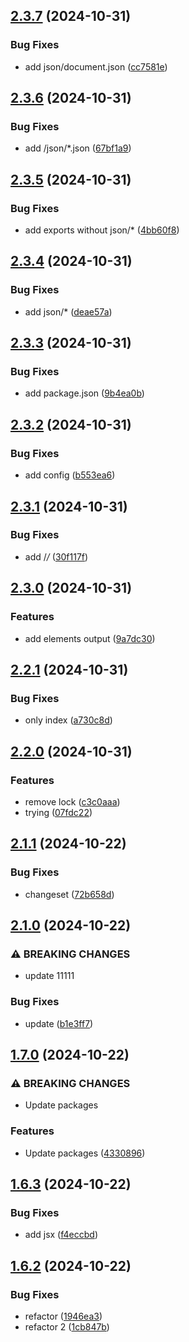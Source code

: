 ## [2.3.7](https://github.com/abdolian/abdolian-test-02/compare/v2.3.6...v2.3.7) (2024-10-31)

### Bug Fixes

* add json/document.json ([cc7581e](https://github.com/abdolian/abdolian-test-02/commit/cc7581e0909c418c19560be5ca2e0be5eedc26a4))

## [2.3.6](https://github.com/abdolian/abdolian-test-02/compare/v2.3.5...v2.3.6) (2024-10-31)

### Bug Fixes

* add /json/*.json ([67bf1a9](https://github.com/abdolian/abdolian-test-02/commit/67bf1a9c2b9a46d359c96f312f43679b41f6345f))

## [2.3.5](https://github.com/abdolian/abdolian-test-02/compare/v2.3.4...v2.3.5) (2024-10-31)

### Bug Fixes

* add exports without json/* ([4bb60f8](https://github.com/abdolian/abdolian-test-02/commit/4bb60f8ee407916c66f3b70d38a081acd6a5e142))

## [2.3.4](https://github.com/abdolian/abdolian-test-02/compare/v2.3.3...v2.3.4) (2024-10-31)

### Bug Fixes

* add json/* ([deae57a](https://github.com/abdolian/abdolian-test-02/commit/deae57ab754e61290fe6d530bf222fb279269fe1))

## [2.3.3](https://github.com/abdolian/abdolian-test-02/compare/v2.3.2...v2.3.3) (2024-10-31)

### Bug Fixes

* add package.json ([9b4ea0b](https://github.com/abdolian/abdolian-test-02/commit/9b4ea0b1494e8144c499b7fb0ea547becdfc77b3))

## [2.3.2](https://github.com/abdolian/abdolian-test-02/compare/v2.3.1...v2.3.2) (2024-10-31)

### Bug Fixes

* add config ([b553ea6](https://github.com/abdolian/abdolian-test-02/commit/b553ea600ef401c8a8d62d1d3a9bfded1b3207ce))

## [2.3.1](https://github.com/abdolian/abdolian-test-02/compare/v2.3.0...v2.3.1) (2024-10-31)

### Bug Fixes

* add /*/* ([30f117f](https://github.com/abdolian/abdolian-test-02/commit/30f117fe3c5c73288b1e8d7aa91e96a0c1b83de3))

## [2.3.0](https://github.com/abdolian/abdolian-test-02/compare/v2.2.1...v2.3.0) (2024-10-31)

### Features

* add elements output ([9a7dc30](https://github.com/abdolian/abdolian-test-02/commit/9a7dc3065631dc1f4fadc6a794104599db10b209))

## [2.2.1](https://github.com/abdolian/abdolian-test-02/compare/v2.2.0...v2.2.1) (2024-10-31)

### Bug Fixes

* only index ([a730c8d](https://github.com/abdolian/abdolian-test-02/commit/a730c8d35ccc507ed18402028c9b43494e802b98))

## [2.2.0](https://github.com/abdolian/abdolian-test-02/compare/v2.1.1...v2.2.0) (2024-10-31)

### Features

* remove lock ([c3c0aaa](https://github.com/abdolian/abdolian-test-02/commit/c3c0aaa39e2fc1a831ec25229b7b2950fb9ccb93))
* trying ([07fdc22](https://github.com/abdolian/abdolian-test-02/commit/07fdc2221520443bc05c508a1c9f75b819afe75e))

## [2.1.1](https://github.com/abdolian/abdolian-test-02/compare/v2.1.0...v2.1.1) (2024-10-22)

### Bug Fixes

* changeset ([72b658d](https://github.com/abdolian/abdolian-test-02/commit/72b658d45f7bca02394a69aee6a1624c42858260))

## [2.1.0](https://github.com/abdolian/abdolian-test-02/compare/v2.0.0...v2.1.0) (2024-10-22) 

### ⚠ BREAKING CHANGES

* update 11111

### Bug Fixes

* update ([b1e3ff7](https://github.com/abdolian/abdolian-test-02/commit/b1e3ff7ce95beba798a884e531357603421b93d5))

## [1.7.0](https://github.com/abdolian/abdolian-test-02/compare/v1.6.3...v1.7.0) (2024-10-22)

### ⚠ BREAKING CHANGES

* Update packages

### Features

* Update packages ([4330896](https://github.com/abdolian/abdolian-test-02/commit/4330896ecd33bda90b3c2aec740ff233e3ccf338))

## [1.6.3](https://github.com/abdolian/abdolian-test-02/compare/v1.6.2...v1.6.3) (2024-10-22)


### Bug Fixes

* add jsx ([f4eccbd](https://github.com/abdolian/abdolian-test-02/commit/f4eccbd31a95fc72ad7ff6ecf6a9b935c28a880d))

## [1.6.2](https://github.com/abdolian/abdolian-test-02/compare/v1.6.1...v1.6.2) (2024-10-22)


### Bug Fixes

* refactor ([1946ea3](https://github.com/abdolian/abdolian-test-02/commit/1946ea38e477d58fec441abfe841b12e1978f0f5))
* refactor 2 ([1cb847b](https://github.com/abdolian/abdolian-test-02/commit/1cb847be989042bd64c930420e228c2ab04b8af1))
